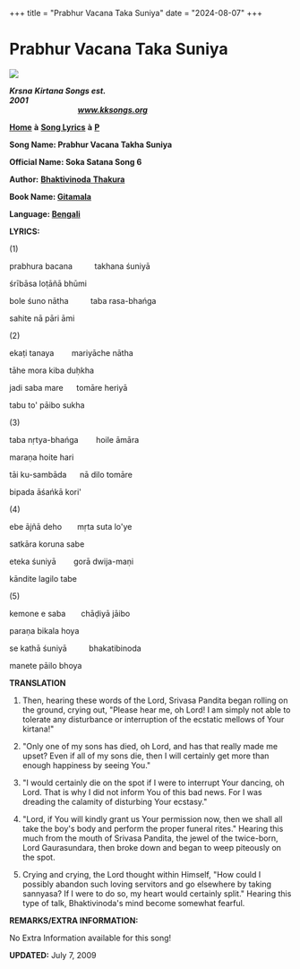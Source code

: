 +++
title = "Prabhur Vacana Taka Suniya"
date = "2024-08-07"
+++

# Prabhur Vacana Taka Suniya
**[![](http://kksongs.org/image_files/image002.jpg)](http://kksongs.org/)**

**_Krsna_** **_Kirtana Songs est. 2001_**                                                                                                                                                      **_www.kksongs.org_**

**[Home](http://kksongs.org/)** **à** **[Song Lyrics](http://kksongs.org/lyrics.html)** **à** **[P](http://kksongs.org/songs/song_p.html)**

**Song Name: Prabhur Vacana Takha Suniya**

**Official Name: Soka Satana Song 6**

**Author:** [**Bhaktivinoda** **Thakura**](http://kksongs.org/authors/list/bhaktivinoda.html)

**Book Name: [Gitamala](http://kksongs.org/authors/gitamala.html)**

**Language: [Bengali](http://kksongs.org/language/list/bengali.html)**

**LYRICS:**

(1)

prabhura bacana          takhana śuniyā

śrībāsa loṭāñā bhūmi

bole śuno nātha          taba rasa-bhańga

sahite nā pāri āmi

(2)

ekaṭi tanaya        mariyāche nātha

tāhe mora kiba duḥkha

jadi saba mare      tomāre heriyā

tabu to' pāibo sukha

(3)

taba nṛtya-bhańga        hoile āmāra

maraṇa hoite hari

tāi ku-sambāda      nā dilo tomāre

bipada āśańkā kori'

(4)

ebe ājñā deho       mṛta suta lo'ye

satkāra koruna sabe

eteka śuniyā        gorā dwija-maṇi

kāndite lagilo tabe

(5)

kemone e saba       chāḍiyā jāibo

paraṇa bikala hoya

se kathā śuniyā          bhakatibinoda

manete pāilo bhoya

**TRANSLATION**

1) Then, hearing these words of the Lord, Srivasa Pandita began rolling on the ground, crying out, "Please hear me, oh Lord! I am simply not able to tolerate any disturbance or interruption of the ecstatic mellows of Your kirtana!"

2) "Only one of my sons has died, oh Lord, and has that really made me upset? Even if all of my sons die, then I will certainly get more than enough happiness by seeing You."

3) "I would certainly die on the spot if I were to interrupt Your dancing, oh Lord. That is why I did not inform You of this bad news. For I was dreading the calamity of disturbing Your ecstasy."

4) "Lord, if You will kindly grant us Your permission now, then we shall all take the boy's body and perform the proper funeral rites." Hearing this much from the mouth of Srivasa Pandita, the jewel of the twice-born, Lord Gaurasundara, then broke down and began to weep piteously on the spot.

5) Crying and crying, the Lord thought within Himself, "How could I possibly abandon such loving servitors and go elsewhere by taking sannyasa? If I were to do so, my heart would certainly split." Hearing this type of talk, Bhaktivinoda's mind become somewhat fearful.

**REMARKS/EXTRA INFORMATION:**

No Extra Information available for this song!

**UPDATED:** July 7, 2009